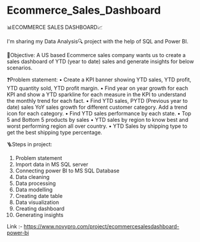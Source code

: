 # Ecommerce_Sales_Dashboard

📊ECOMMERCE SALES DASHBOARD📈

I'm sharing my Data Analysis🔍 project with the help of SQL and Power BI.

🎯Objective:
A US based Ecommerce sales company wants us to create a sales dashboard of YTD (year to date) sales and generate insights for below scenarios.

❓Problem statement:
• Create a KPI banner showing YTD sales, YTD profit, YTD quantity sold, YTD profit margin.
• Find year on year growth for each KPI and show a YTD sparkline for each measure in the KPI to understand the monthly trend for each fact.
• Find YTD sales, PYTD (Previous year to date) sales YoY sales growth for different customer category. Add a trend icon for each category.
• Find YTD sales performance by each state.
• Top 5 and Bottom 5 products by sales
• YTD sales by region to know best and worst performing region all over country.
• YTD Sales by shipping type to get the best shipping type percentage.

🪜Steps in project: 
1. Problem statement
2. Import data in MS SQL server
3. Connecting power BI to MS SQL Database
4. Data cleaning
5. Data processing
6. Data modelling 
7. Creating date table
8. Data visualization
9. Creating dashboard
10. Generating insights

Link :- https://www.novypro.com/project/ecommercesalesdashboard-power-bi
